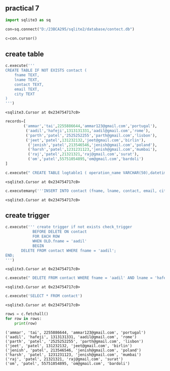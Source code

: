 ## practical 7


```python
import sqlite3 as sq
```


```python
con=sq.connect("D:/23BCA295/sqlite2/database/contect.db")
```


```python
c=con.cursor()
```

## create table


```python
c.execute('''
CREATE TABLE IF NOT EXISTS contact (
    fname TEXT,
    lname TEXT,
    contact TEXT,
    email TEXT,
    city TEXT
)
''')
```




    <sqlite3.Cursor at 0x234754717c0>




```python
records=[
        ('ammar','tai',2255886644,'ammar123@gmail.com','portugal'),
         ('aadil','hafeji',1313131331,'aadil@gmail.com','rome'),
         ('parth','patel','2525252255','parth@gmail.com','lisbon'),
         ('jeet','patel',131232132,'jeet@gmail.com','birlin'),
          ('jenish','patel',213546546,'jenish@gmail.com','poland'),
          ('harsh','patel',1231231123,'jenish@gmail.com','mumbai'),
          ('raj','patel',21321321,'raj@gmail.com','surat'),
          ('om','patel',55751054895,'om@gmail.com','bardoli')
]
```


```python
c.execute(" CREATE TABLE logtable1 ( operation_name VARCHAR(50),datetime TIMESTAMP DEFAULT CURRENT_TIMESTAMP, fname VARCHAR(50),  lname VARCHAR(50),contact VARCHAR(20),old_contact VARCHAR(20), new_contact VARCHAR(20))")
```




    <sqlite3.Cursor at 0x234754717c0>




```python
c.executemany('''INSERT INTO contact (fname, lname, contact, email, city)VALUES (?, ?, ?, ?, ?)''', records)
```




    <sqlite3.Cursor at 0x234754717c0>



## create trigger


```python
c.execute(''' create trigger if not exists check_trigger
            BEFORE DELETE ON contact
            FOR EACH ROW
            WHEN OLD.fname = 'aadil'
            BEGIN
       DELETE FROM contact WHERE fname = 'aadil';
END;
''')
```




    <sqlite3.Cursor at 0x234754717c0>




```python
c.execute(" DELETE FROM contact WHERE fname = 'aadil' AND lname = 'hafeji'")
```




    <sqlite3.Cursor at 0x234754717c0>




```python
c.execute('SELECT * FROM contact')
```




    <sqlite3.Cursor at 0x234754717c0>




```python
rows = c.fetchall()
for row in rows:
    print(row)
```

    ('ammar', 'tai', 2255886644, 'ammar123@gmail.com', 'portugal')
    ('aadil', 'hafeji', 1313131331, 'aadil@gmail.com', 'rome')
    ('parth', 'patel', '2525252255', 'parth@gmail.com', 'lisbon')
    ('jeet', 'patel', 131232132, 'jeet@gmail.com', 'birlin')
    ('jenish', 'patel', 213546546, 'jenish@gmail.com', 'poland')
    ('harsh', 'patel', 1231231123, 'jenish@gmail.com', 'mumbai')
    ('raj', 'patel', 21321321, 'raj@gmail.com', 'surat')
    ('om', 'patel', 55751054895, 'om@gmail.com', 'bardoli')
    
